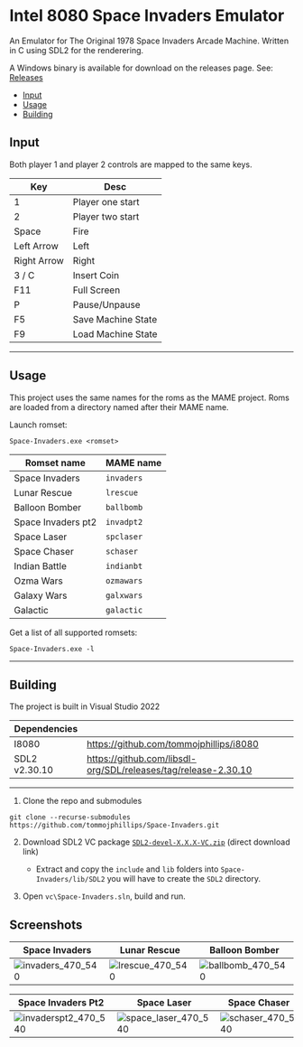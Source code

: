 # Intel 8080 Space Invaders Emulator

An Emulator for The Original 1978 Space Invaders Arcade Machine.
Written in C using SDL2 for the renderering.

A Windows binary is available for download on the releases page. See: [Releases](https://github.com/tommojphillips/Space-Invaders/releases)

 - [Input](#input)
 - [Usage](#usage)
 - [Building](#building)

## Input

Both player 1 and player 2 controls are mapped to the same keys.

| Key         | Desc                       |
| ---         | ----------------------     |
| 1           | Player one start           |
| 2           | Player two start           |
| Space       | Fire                       |
| Left Arrow  | Left                       |
| Right Arrow | Right                      |
| 3 / C       | Insert Coin                |
| F11         | Full Screen                |
| P           | Pause/Unpause              |
| F5          | Save Machine State         |
| F9          | Load Machine State         |

---

## Usage

 This project uses the same names for the roms as the MAME project. Roms are loaded from a directory named after their MAME name.

Launch romset:

```
Space-Invaders.exe <romset>
```

| Romset name               | MAME name   |
| ------------------------- | ----------- |
| Space Invaders            | `invaders`  |
| Lunar Rescue              | `lrescue`   |
| Balloon Bomber            | `ballbomb`  |
| Space Invaders pt2        | `invadpt2`  | 
| Space Laser               | `spclaser`  |
| Space Chaser              | `schaser`   |
| Indian Battle             | `indianbt`  |
| Ozma Wars                 | `ozmawars`  |
| Galaxy Wars               | `galxwars`  |
| Galactic                  | `galactic`  |


Get a list of all supported romsets:

```
Space-Invaders.exe -l
```

---

## Building

The project is built in Visual Studio 2022

| Dependencies   |                                                                |
| -------------- | -------------------------------------------------------------- |
 | I8080         | https://github.com/tommojphillips/i8080                        |
 | SDL2 v2.30.10 | https://github.com/libsdl-org/SDL/releases/tag/release-2.30.10 |

---

1. Clone the repo and submodules
  
  ```
  git clone --recurse-submodules https://github.com/tommojphillips/Space-Invaders.git
  ```
    
 2. Download SDL2 VC package [`SDL2-devel-X.X.X-VC.zip`](https://github.com/libsdl-org/SDL/releases/download/release-2.30.10/SDL2-devel-2.30.10-VC.zip) (direct download link)
     - Extract and copy the `include` and `lib` folders into `Space-Invaders/lib/SDL2` you will have to create the `SDL2` directory.

 3. Open `vc\Space-Invaders.sln`, build and run.

## Screenshots

| Space Invaders | Lunar Rescue | Balloon Bomber |
| -                             | -                          |-                              | 
| ![invaders_470_540](https://github.com/user-attachments/assets/0b21da02-f76c-43a2-a58e-7476226d5608) | ![lrescue_470_540](https://github.com/user-attachments/assets/a9e98263-4d80-446d-8889-d1d01a51271f) | ![ballbomb_470_540](https://github.com/user-attachments/assets/acb352f5-e611-4457-995e-e511894af90a) |

| Space Invaders Pt2 | Space Laser | Space Chaser | 
| -                                 | -                          |   -                        | 
| ![invaderspt2_470_540](https://github.com/user-attachments/assets/cd913aad-b211-4de7-aabd-1fa5563c54d8)  | ![space_laser_470_540](https://github.com/user-attachments/assets/ba478b46-e1a0-4613-9188-1ce54bd4154e) | ![schaser_470_540](https://github.com/user-attachments/assets/df1bf496-edf3-4854-b0e3-066a70f81d7c) | 

